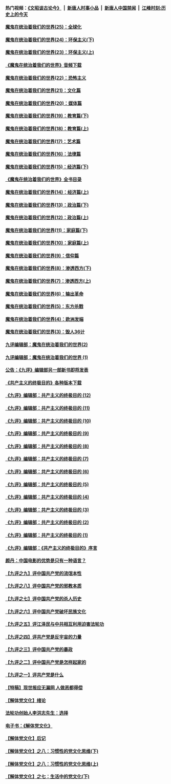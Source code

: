 #### 热门视频：[《文昭谈古论今》](https://github.com/gfw-breaker/wenzhao/blob/master/README.md?t=10310333) &nbsp;|&nbsp; [新唐人时事小品](https://github.com/gfw-breaker/ntdtv-comedy/blob/master/README.md?t=10310333) &nbsp;|&nbsp; [新唐人中国禁闻](https://github.com/gfw-breaker/ntdtv-news/blob/master/README.md?t=10310333) &nbsp;|&nbsp; [江峰时刻:历史上的今天](https://github.com/gfw-breaker/today-in-history/blob/master/README.md?t=10310333) 

#### [魔鬼在统治着我们的世界(25)：全球化](../pages/nsc422/n10788205.md?t=10310333) 

#### [魔鬼在统治着我们的世界(24)：环保主义(下)](../pages/nsc422/n10695307.md?t=10310333) 

#### [魔鬼在统治着我们的世界(23)：环保主义(上)](../pages/nsc422/n10688613.md?t=10310333) 

#### [《魔鬼在统治着我们的世界》音频下载](../pages/nsc422/n10635553.md?t=10310333) 

#### [魔鬼在统治着我们的世界(22)：恐怖主义](../pages/nsc422/n10614727.md?t=10310333) 

#### [魔鬼在统治着我们的世界(21)：文化篇](../pages/nsc422/n10597706.md?t=10310333) 

#### [魔鬼在统治着我们的世界(20)：媒体篇](../pages/nsc422/n10586579.md?t=10310333) 

#### [魔鬼在统治着我们的世界(19)：教育篇(下)](../pages/nsc422/n10564808.md?t=10310333) 

#### [魔鬼在统治着我们的世界(18)：教育篇(上)](../pages/nsc422/n10526970.md?t=10310333) 

#### [魔鬼在统治着我们的世界(17)：艺术篇](../pages/nsc422/n10499093.md?t=10310333) 

#### [魔鬼在统治着我们的世界(16)：法律篇](../pages/nsc422/n10485969.md?t=10310333) 

#### [魔鬼在统治着我们的世界(15)：经济篇(下)](../pages/nsc422/n10469975.md?t=10310333) 

#### [《魔鬼在统治着我们的世界》全书目录](../pages/nsc422/n10464261.md?t=10310333) 

#### [魔鬼在统治着我们的世界(14)：经济篇(上)](../pages/nsc422/n10457370.md?t=10310333) 

#### [魔鬼在统治着我们的世界(13)：政治篇(下)](../pages/nsc422/n10448270.md?t=10310333) 

#### [魔鬼在统治着我们的世界(12)：政治篇(上)](../pages/nsc422/n10444576.md?t=10310333) 

#### [魔鬼在统治着我们的世界(11)：家庭篇(下)](../pages/nsc422/n10440961.md?t=10310333) 

#### [魔鬼在统治着我们的世界(10)：家庭篇(上)](../pages/nsc422/n10435448.md?t=10310333) 

#### [魔鬼在统治着我们的世界(9)：信仰篇](../pages/nsc422/n10432159.md?t=10310333) 

#### [魔鬼在统治着我们的世界(8)：渗透西方(下)](../pages/nsc422/n10429603.md?t=10310333) 

#### [魔鬼在统治着我们的世界(7)：渗透西方(上)](../pages/nsc422/n10426013.md?t=10310333) 

#### [魔鬼在统治着我们的世界(6)：输出革命](../pages/nsc422/n10421536.md?t=10310333) 

#### [魔鬼在统治着我们的世界(5)：东方杀戮](../pages/nsc422/n10417707.md?t=10310333) 

#### [魔鬼在统治着我们的世界(4)：欧洲发端](../pages/nsc422/n10414890.md?t=10310333) 

#### [魔鬼在统治着我们的世界(3)：毁人36计](../pages/nsc422/n10411583.md?t=10310333) 

#### [九评编辑部：魔鬼在统治着我们的世界(2)](../pages/nsc422/n10410036.md?t=10310333) 

#### [九评编辑部：魔鬼在统治着我们的世界 (1)](../pages/nsc422/n10406825.md?t=10310333) 

#### [公告：《九评》编辑部另一部新书即将发表](../pages/nsc422/n10405104.md?t=10310333) 

#### [《共产主义的终极目的》各种版本下载](../pages/nsc422/n10022138.md?t=10310333) 

#### [《九评》编辑部：共产主义的终极目的 (12)](../pages/nsc422/n9933272.md?t=10310333) 

#### [《九评》编辑部：共产主义的终极目的 (11)](../pages/nsc422/n9924973.md?t=10310333) 

#### [《九评》编辑部：共产主义的终极目的 (10)](../pages/nsc422/n9920883.md?t=10310333) 

#### [《九评》编辑部：共产主义的终极目的 (9)](../pages/nsc422/n9916363.md?t=10310333) 

#### [《九评》编辑部：共产主义的终极目的 (8)](../pages/nsc422/n9912488.md?t=10310333) 

#### [《九评》编辑部：共产主义的终极目的 (7)](../pages/nsc422/n9901176.md?t=10310333) 

#### [《九评》编辑部：共产主义的终极目的 (6)](../pages/nsc422/n9899359.md?t=10310333) 

#### [《九评》编辑部：共产主义的终极目的 (5)](../pages/nsc422/n9893174.md?t=10310333) 

#### [《九评》编辑部：共产主义的终极目的 (4)](../pages/nsc422/n9891246.md?t=10310333) 

#### [《九评》编辑部：共产主义的终极目的 (3)](../pages/nsc422/n9879879.md?t=10310333) 

#### [《九评》编辑部：共产主义的终极目的 (2)](../pages/nsc422/n9876205.md?t=10310333) 

#### [《九评》编辑部：共产主义的终极目的 (1)](../pages/nsc422/n9865857.md?t=10310333) 

#### [《九评》编辑部：《共产主义的终极目的》序言](../pages/nsc422/n9862666.md?t=10310333) 

#### [颜丹：中国电影的优势是只有一种语言？](../pages/nsc422/n9583062.md?t=10310333) 

#### [【九评之九】评中国共产党的流氓本性](../pages/nsc422/n737542.md?t=10310333) 

#### [【九评之八】评中国共产党的邪教本质](../pages/nsc422/n735942.md?t=10310333) 

#### [【九评之七】评中国共产党的杀人历史](../pages/nsc422/n733806.md?t=10310333) 

#### [【九评之六】评中国共产党破坏民族文化](../pages/nsc422/n731667.md?t=10310333) 

#### [【九评之五】评江泽民与中共相互利用迫害法轮功](../pages/nsc422/n730058.md?t=10310333) 

#### [【九评之四】评共产党是反宇宙的力量](../pages/nsc422/n727814.md?t=10310333) 

#### [【九评之三】评中国共产党的暴政](../pages/nsc422/n725597.md?t=10310333) 

#### [【九评之二】评中国共产党是怎样起家的](../pages/nsc422/n723946.md?t=10310333) 

#### [【九评之一】评共产党是什么](../pages/nsc422/n722529.md?t=10310333) 

#### [【特稿】现世报应无漏网 人做恶都得偿](../pages/nsc422/n4215167.md?t=10310333) 

#### [【解体党文化】绪论](../pages/nsc422/n1449356.md?t=10310333) 

#### [法轮功创始人李洪志先生：选择](../pages/nsc422/n3580738.md?t=10310333) 

#### [电子书：《解体党文化》](../pages/nsc422/n1573484.md?t=10310333) 

#### [【解体党文化】后记](../pages/nsc422/n1531999.md?t=10310333) 

#### [【解体党文化】之八：习惯性的党文化思维(下)](../pages/nsc422/n1526477.md?t=10310333) 

#### [【解体党文化】之八：习惯性的党文化思维(上)](../pages/nsc422/n1520631.md?t=10310333) 

#### [【解体党文化】之七：生活中的党文化(下)](../pages/nsc422/n1513446.md?t=10310333) 

